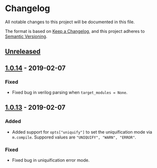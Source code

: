 # Changelog
All notable changes to this project will be documented in this file.

The format is based on [Keep a Changelog](https://keepachangelog.com/en/1.0.0/),
and this project adheres to [Semantic Versioning](https://semver.org/spec/v2.0.0.html).

## [Unreleased]

## [1.0.14] - 2019-02-07
### Fixed
- Fixed bug in verilog parsing when `target_modules = None`.

## [1.0.13] - 2019-02-07
### Added
- Added support for `opts["uniquify"]` to set the uniquification mode via
  `m.compile`. Suppored values are `"UNIQUIFY", "WARN", "ERROR"`.

### Fixed
- Fixed bug in uniquification error mode.

[Unreleased]: https://github.com/phanrahan/magma/compare/v1.0.14...HEAD
[1.0.14]: https://github.com/phanrahan/magma/compare/v1.0.13...v1.0.14
[1.0.13]: https://github.com/phanrahan/magma/compare/v1.0.12...v1.0.13
